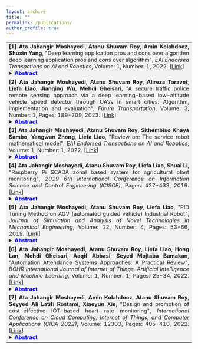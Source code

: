 ```yaml
---
layout: archive
title: ""
permalink: /publications/
author_profile: true
---
```


<!-- Table style with CSS -->
<style type="text/css">
table {
    border: none;
    border-collapse: collapse;
}
td {
    border: none;
    background-color: #F2F2F2;
}
</style>


<!-- Publications -->

<table width="100%">
   <!-- Entry 1 -->
   <tr>
      <td width="100%;" style="font-size:11pt;" align="justify" valign="top">
         <strong>[1]</strong> <b>Ata Jahangir Moshayedi</b>, <b>Atanu Shuvam Roy</b>, <b>Amin Kolahdooz</b>, <b>Shuxin Yang</b>, "Deep learning application pros and cons over algorithm deep learning application pros and cons over algorithm", <em>EAI Endorsed Transactions on AI and Robotics</em>, Volume: 1, Number: 1, 2022.
         [<a href="https://eudl.eu/doi/10.4108/airo.v1i.19">Link</a>]
         <details>
            <summary><b><span style="color:blue">Abstract</span></b></summary>
            <p>Deep learning is a new area of machine learning research. Deep learning technology applies the nonlinear and advanced transformation of model abstraction into a large database. The latest development shows that deep learning in various fields and greatly contributed to artificial intelligence so far. This article reviews the contributions and new applications of deep learning. The main target of this review is to give the summarize points for scholars to have the analysis about applications and algorithms. Then review tries to investigate the main applications and uses algorithms. In addition, the advantages of using the method of deep learning and its hierarchical and nonlinear functioning are introduced and compared to traditional algorithms in common applications. The following three criteria should be taken into consideration when choosing the area of application.(1) expertise or knowledge of the author;(2) the successful application of deep learning technology has changed the field of application, such as voice recognition, chat robots, search technology and vision; and (3) deep learning can have a significant impact on the application domain and benefit from recent research with natural language and text processing, information recovery and multimodal information processing resulting from multitasking deep learning. This review provides a general overview of a new concept and the growing benefits and popularity of deep learning, which can help researchers and students interested in deep learning methods. Deep learning is a new area of machine learning research. Deep learning technology applies the nonlinear and advanced … </p>
         </details>
      </td>
   </tr>

   <!-- Entry 2 -->
   <tr>
      <td width="100%;" style="font-size:11pt;" align="justify" valign="top">
         <strong>[2]</strong> <b>Ata Jahangir Moshayedi</b>, <b>Atanu Shuvam Roy</b>, <b>Alireza Taravet</b>, <b>Liefa Liao</b>, <b>Jianqing Wu</b>, <b>Mehdi Gheisari</b>, "A secure traffic police remote sensing approach via a deep learning-based low-altitude vehicle speed detector through UAVs in smart cities: Algorithm, implementation and evaluation", <em>Future Transportation</em>, Volume: 3, Number: 1, Pages: 189-209, 2023.
         [<a href="https://www.mdpi.com/2673-7590/3/1/12">Link</a>]
         <details>
            <summary><b><span style="color:blue">Abstract</span></b></summary>
            <p>Nowadays, the unmanned aerial vehicle (UAV) has a wide application in transportation. For instance, by leveraging it, we are able to perform accurate and real-time vehicle speed detection in an IoT-based smart city. Although numerous vehicle speed estimation methods exist, most of them lack real-time detection in different situations and scenarios. To fill the gap, this paper introduces a novel low-altitude vehicle speed detector system using UAVs for remote sensing applications of smart cities, forging to increase traffic safety and security. To this aim, (1) we have found the best possible Raspberry PI’s field of view (FOV) camera in indoor and outdoor scenarios by changing its height and degree. Then, (2) Mobile Net-SSD deep learning model parameters have been embedded in the PI4B processor of a physical car at different speeds. Finally, we implemented it in a real environment at the JXUST university intersection by changing the height (0.7 to 3 m) and the camera angle on the UAV. Specifically, this paper proposed an intelligent speed control system without the presence of real police that has been implemented on the edge node with the configuration of a PI4B and an Intel Neural Computing 2, along with the PI camera, which is armed with a Mobile Net-SSD deep learning model for the smart detection of vehicles and their speeds. The main purpose of this article is to propose the use of drones as a tool to detect the speeds of vehicles, especially in areas where it is not easy to access or install a fixed camera, in the context of future smart city traffic management and control. The experimental results have proven the superior performance of … </p>
         </details>
      </td>
   </tr>

   <!-- Entry 3 -->
   <tr>
      <td width="100%;" style="font-size:11pt;" align="justify" valign="top">
         <strong>[3]</strong> <b>Ata Jahangir Moshayedi</b>, <b>Atanu Shuvam Roy</b>, <b>Sithembiso Khaya Sambo</b>, <b>Yangwan Zhong</b>, <b>Liefa Liao</b>, "Review on: The service robot mathematical model", <em>EAI Endorsed Transactions on AI and Robotics</em>, Volume: 1, Number: 1, 2022.
         [<a href="https://eudl.eu/doi/10.4108/airo.v1i.20">Link</a>]
         <details>
            <summary><b><span style="color:blue">Abstract</span></b></summary>
            <p>After nearly 30 years of development, service robot technology has made important achievements in the interdisciplinary aspects of machinery, information, materials, control, medicine, etc. These robot types have different shapes, and mainly in some are shaped based on application. Till today various structure are proposed which for the better analysis’s need to have the mathematical equation that can model the structure and later the behaviour of them after implementing the controlling strategy. The current paper discusses the various shape and applications of all available service robots and briefly summarizes the research progress of key points such as robot dynamics, robot types, and different dynamic models of the differential types of service robots. The current review study can be helpful as an initial node for all researchers in this topic and help them to have the better simulation and analyses. Besides the current research shows some application that can specify the service robot model over the application.</p>
         </details>
      </td>
   </tr>

   <!-- Entry 4 -->
   <tr>
      <td width="100%;" style="font-size:11pt;" align="justify" valign="top">
         <strong>[4]</strong> <b>Ata Jahangir Moshayedi</b>, <b>Atanu Shuvam Roy</b>, <b>Liefa Liao</b>, <b>Shuai Li</b>, "Raspberry Pi SCADA zonal based system for agricultural plant monitoring", <em>2019 6th International Conference on Information Science and Control Engineering (ICISCE)</em>, Pages: 427-433, 2019.
         [<a href="https://ieeexplore.ieee.org/abstract/document/9107689/">Link</a>]
         <details>
            <summary><b><span style="color:blue">Abstract</span></b></summary>
            <p>SCADA (Supervisory Control and Data Acquisition) and DCS (Distributed Control System) are both famous terms in automation and they both have critical rules. There is rarely an industry in the world which are not auditing their outcome based on one of these terms. But IOT developed in recent years, mixing the functionality of these two terms has been going on too with various security challenges involved. Even some previous issues like the price of software and easy extendibility of them make the way for small industries to have their benefits. In this research paper along with the designing and comparison, two small SCADA systems for agricultural applications tries to reduce the size as well as address a zonal method to investigate the security problems. Till these days' researchers have shown lots of development to reduce the SCADA cost in different manner but, having the compact, powerful and small size …</p>
         </details>
      </td>
   </tr>

   <!-- Entry 5 -->
   <tr>
      <td width="100%;" style="font-size:11pt;" align="justify" valign="top">
         <strong>[5]</strong> <b>Ata Jahangir Moshayedi</b>, <b>Atanu Shuvam Roy</b>, <b>Liefa Liao</b>, "PID Tuning Method on AGV (automated guided vehicle) Industrial Robot", <em>Journal of Simulation and Analysis of Novel Technologies in Mechanical Engineering</em>, Volume: 12, Number: 4, Pages: 53-66, 2019.
         [<a href="http://jsme.iaukhsh.ac.ir/article_673338_5f03b3a8af1fae3009190d0c21b8b518.pdf">Link</a>]
         <details>
            <summary><b><span style="color:blue">Abstract</span></b></summary>
            <p>Controlling a system can be done in various ways and methods. The classical method which even now a day as a solution works is PID which in that with some method three-parameter of controller called P (Proportional), I (Integral), D (Derivational) tuned to have the best controlling response from a system. The AGV robot as the abbreviation of the Automated Guided Vehicle is as a famous robot platform which used in various industries relies on PID controllers in various ways. Each AGV or Machine has its own set of function, hence, in order to accomplish the exact set of workload more efficiently one need to actually tune the PID parameters accordingly so that there cannot be an intolerable amount of energy loss, inefficiency rate, lag, lack of robustness etc. In this paper over than introduction of PID controller and see the effect of each parameter on the real system the compassion between hired methods on AGV robot are investigated. As this review indicates that various PID tune method are used based on system requirements with the help of Lyapunov Direct Method, traditional Ziegler Nichols, Fuzzy controller, human immune system called the humoral, neural network, etc to control the speed and steering of an AGV systems.</p>
         </details>
      </td>
   </tr>

   <!-- Entry 6 -->
   <tr>
      <td width="100%;" style="font-size:11pt;" align="justify" valign="top">
         <strong>[6]</strong> <b>Ata Jahangir Moshayedi</b>, <b>Atanu Shuvam Roy</b>, <b>Liefa Liao</b>, <b>Hong Lan</b>, <b>Mehdi Gheisari</b>, <b>Aaqif Abbasi</b>, <b>Seyed Mojtaba Bamakan</b>, "Automation Attendance Systems Approaches: A Practical Review", <em>BOHR International Journal of Internet of Things, Artificial Intelligence and Machine Learning</em>, Volume: 1, Number: 1, Pages: 25-34, 2022.
         [<a href="https://journals.bohrpub.com/index.php/BIJIAM/article/view/41">Link</a>]
         <details>
            <summary><b><span style="color:blue">Abstract</span></b></summary>
            <p>Accounting for people is the first step of every manpower-based organization in today’s world. Hence, it takes up a significant amount of energy and value in the form of money from respective organizations for both implementing a suitable system for manpower management as well as maintaining that same system. Although this amount of expenditure for big organizations is near to nothing, rather just a formality, it does not hold as much truth for small organizations such as schools, colleges, and even universities to a certain degree. This is the first point. The second point for discussion is that much work has been done to solve this issue. Various technologies like biometrics, radio-frequency identification, Bluetooth, global positioning system, quick response code, etc., have been used to tackle the issues of attendance collection. This study paves the path for researchers by reviewing practical methods and …</p>
         </details>
      </td>
   </tr>

   <!-- Entry 7 -->
   <tr>
      <td width="100%;" style="font-size:11pt;" align="justify" valign="top">
         <strong>[7]</strong> <b>Ata Jahangir Moshayedi</b>, <b>Amin Kolahdooz</b>, <b>Atanu Shuvam Roy</b>, <b>Seyyed Ali Latifi Rostami</b>, <b>Xiaoyun Xie</b>, "Design and promotion of cost-effective IOT-based heart rate monitoring", <em>International Conference on Cloud Computing, Internet of Things, and Computer Applications (CICA 2022)</em>, Volume: 12303, Pages: 405-410, 2022.
         [<a href="https://www.spiedigitallibrary.org/conference-proceedings-of-spie/12303/123031N/Design-and-promotion-of-cost-effective-IOT-based-heart-rate/10.1117/12.2642725.short">Link</a>]
         <details>
            <summary><b><span style="color:blue">Abstract</span></b></summary>
            <p>The term telemedicine was first used in the 1920s, although used many years ago and has continued to evolve today. Medical diagnoses usually require visual information, but remote display systems have recently become a special place due to the constant unavailability of the treating physician or the remoteness of medical centers and the constant need of some patients for round-the-clock care. In this article, an Arduino-based heart rate information system is designed and implemented. Due to the reasonable price and easy accessibility of the created system in the fraction, it has many applications. The results of the designed system showed the system's capabilities to track and know the person's heart rate.</p>
         </details>
      </td>
   </tr>
</table>

<!-- ## Book Chapters

<table>
   <tr width="100%;">
      <td width="23%;" valign="top">
      <img style="height:100px" src="/images/topology_chapter.png"/> </td>
      <td width="100%;" style="font-size:11pt;" align="justify" valign="top"> <strong>[4]</strong> Roxana Bujack, <b>Soumya Dutta</b>, Duan Zhang, Tobias Gunther, <em>Objective Finite-Time Flow Topology from Flowmap Expansion and Contraction, Topological Methods in Data Analysis and Visualization VI, Springer</em>, 2021. [<a href="https://link.springer.com/chapter/10.1007/978-3-030-83500-2_7">Link</a>] [<a href="/papers/Roxana_TopoInVis_2019.pdf">Pdf</a>] [<a href="/bibtex/topology_chapter.bib">BibTex</a>] 
      <details>
        <summary><b><span style="color:blue">Abstract</span></b></summary>
        <p>
        We extend the definition of the classic instantaneous vector field saddles, sinks, and sources to the finite-time setting by categorizing the domain based on the behavior of the flow map w.r.t. contraction or expansion. Since the intuitive Lagrangian approach turns out to be unusable in practice because it requires advection in unstable regions, we provide an alternative, sufficient criterion that can be computed in a robust way. We show that both definitions are objective, relate them to existing approaches, and show how the generalized critical points and their separatrices can be visualized.
        </p>
      </details></td>
   </tr>
</table> -->

<!-- 
<table>
   <tr width="100%;">
      <td width="23%;" valign="top">
      <img style="height:100px" src="/images/pmi_Techreport.png"/> </td>
      <td width="100%;" style="font-size:11pt;" align="justify" valign="top"> <strong>[1]</strong> <b>Soumya Dutta</b>, Xiaotong Liu, Ayan Biswas, Han-Wei Shen, Yifan Hu, James Giuliani, and Jen-Ping Chen, Pointwise Information Analysis for Multivariate Time-varying Feature Identification, <em>OSU-CISRC-6/14-TR13</em>, 2013.
      </td>
   </tr>
</table> -->






